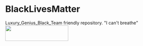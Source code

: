 # BlackLivesMatter
Luxury_Genius_Black_Team friendly repository. "I can't breathe"
<img src="https://progressive.org/downloads/13148/download/lgbt%20black%20power.jpg?cb=d4790037d2c2bf01ff3c08a8c8b65ef4&w=1200" width="200" height="50"/>

